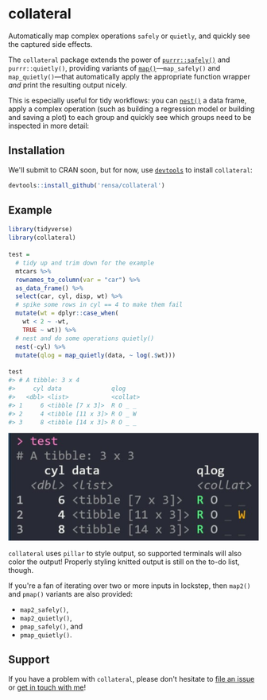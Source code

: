 # collateral

Automatically map complex operations `safely` or `quietly`, and quickly see the captured side effects.

The `collateral` package extends the power of [`purrr::safely()`](https://purrr.tidyverse.org/reference/safely.html) and `purrr::quietly()`, providing variants of [`map()`](https://purrr.tidyverse.org/reference/map.html)—`map_safely()` and `map_quietly()`—that automatically apply the appropriate function wrapper _and_ print the resulting output nicely.

This is especially useful for tidy workflows: you can [`nest()`](https://tidyr.tidyverse.org/reference/nest.html) a data frame, apply a complex operation (such as building a regression model or building and saving a plot) to each group and quickly see which groups need to be inspected in more detail:

## Installation

We'll submit to CRAN soon, but for now, use [`devtools`](https://cran.r-project.org/web/packages/devtools/index.html) to install `collateral`:

```r
devtools::install_github('rensa/collateral')
```

## Example

```r
library(tidyverse)
library(collateral)

test =
  # tidy up and trim down for the example
  mtcars %>%
  rownames_to_column(var = "car") %>%
  as_data_frame() %>%
  select(car, cyl, disp, wt) %>%
  # spike some rows in cyl == 4 to make them fail
  mutate(wt = dplyr::case_when(
    wt < 2 ~ -wt,
    TRUE ~ wt)) %>%
  # nest and do some operations quietly()
  nest(-cyl) %>%
  mutate(qlog = map_quietly(data, ~ log(.$wt)))

test
#> # A tibble: 3 x 4
#>     cyl data              qlog
#>   <dbl> <list>            <collat>
#> 1     6 <tibble [7 x 3]>  R O _ _
#> 2     4 <tibble [11 x 3]> R O _ W
#> 3     8 <tibble [14 x 3]> R O _ _
```

![Example of styled `collateral` output](man/figures/collateral_example.png)

`collateral` uses `pillar` to style output, so supported terminals will also color the output! Properly styling knitted output is still on the to-do list, though.

If you're a fan of iterating over two or more inputs in lockstep, then `map2()` and `pmap()` variants are also provided:

* `map2_safely()`,
* `map2_quietly()`,
* `pmap_safely()`, and
* `pmap_quietly()`.

## Support

If you have a problem with `collateral`, please don't hesitate to [file an issue](https://github.com/rensa/collateral/issues/new) or [get in touch with me](twitter.com/rensa_co)!

